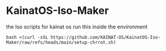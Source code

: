 # KainatOS-Iso-Maker
the Iso scripts for kainat os
run this  inside the environment

```
bash <(curl -sSL https://github.com/KAINAT-OS/KainatOS-Iso-Maker/raw/refs/heads/main/setup-chrrot.sh)
```

